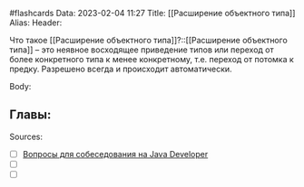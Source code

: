 #flashcards
Data: 2023-02-04 11:27
Title: [[Расширение объектного типа]]
Alias:
Header:

Что такое [[Расширение объектного типа]]?::[[Расширение объектного типа]] – это неявное восходящее приведение типов или переход от более конкретного типа к менее конкретному, т.е. переход от потомка к предку. Разрешено всегда и происходит автоматически.



Body:




Главы:
-


Sources:
- [ ] [Вопросы для собеседования на Java Developer](https://github.com/enhorse/java-interview/blob/master/README.md#%D0%9E%D0%9E%D0%9F)
- [ ] []()
- [ ] []()
